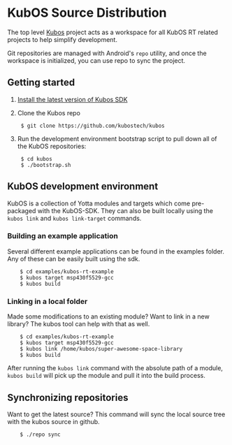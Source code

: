 KubOS Source Distribution
=========

The top level [Kubos](https://github.com/kubostech/kubos) project acts as a workspace for all KubOS RT related
projects to help simplify development.

Git repositories are managed with Android's ```repo``` utility, and once the workspace
is initialized, you can use repo to sync the project.

## Getting started

1. [Install the latest version of Kubos SDK](docs/kubos-sdk.md)
2. Clone the Kubos repo

        $ git clone https://github.com/kubostech/kubos

2. Run the development environment bootstrap script to pull down all of the KubOS
   repositories:

        $ cd kubos
        $ ./bootstrap.sh

## KubOS development environment

KubOS is a collection of Yotta modules and targets which come pre-packaged with the KubOS-SDK. They can also be built locally using the `kubos link` and `kubos link-target`
commands.

### Building an example application

Several different example applications can be found in the examples folder. Any of these can be easily built using the sdk.

        $ cd examples/kubos-rt-example
        $ kubos target msp430f5529-gcc
        $ kubos build

### Linking in a local folder

Made some modifications to an existing module? Want to link in a new library? The kubos tool can help with that as well.

        $ cd examples/kubos-rt-example
        $ kubos target msp430f5529-gcc
        $ kubos link /home/kubos/super-awesome-space-library
        $ kubos build

After running the `kubos link` command with the absolute path of a module, `kubos build` will pick up the module and pull it into the build process.

## Synchronizing repositories

Want to get the latest source? This command will sync the local source tree with the kubos source in github.

        $ ./repo sync
